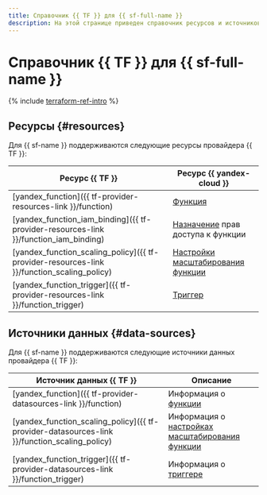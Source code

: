 ```yaml
---
title: Справочник {{ TF }} для {{ sf-full-name }}
description: На этой странице приведен справочник ресурсов и источников данных провайдера {{ TF }}, которые поддерживаются для сервиса {{ sf-name }}.
---
```


# Справочник {{ TF }} для {{ sf-full-name }}

{% include [terraform-ref-intro](../_includes/terraform-ref-intro.md) %}

## Ресурсы {#resources}

Для {{ sf-name }} поддерживаются следующие ресурсы провайдера {{ TF }}:

| **Ресурс {{ TF }}** | **Ресурс {{ yandex-cloud }}** |
| --- | --- |
| [yandex_function]({{ tf-provider-resources-link }}/function) | [Функция](./concepts/function.md) |
| [yandex_function_iam_binding]({{ tf-provider-resources-link }}/function_iam_binding) | [Назначение](../iam/concepts/access-control/index.md#access-bindings) прав доступа к функции |
| [yandex_function_scaling_policy]({{ tf-provider-resources-link }}/function_scaling_policy) | [Настройки масштабирования функции](./concepts/function.md#scaling) |
| [yandex_function_trigger]({{ tf-provider-resources-link }}/function_trigger) | [Триггер](./concepts/trigger/index.md) |

## Источники данных {#data-sources}

Для {{ sf-name }} поддерживаются следующие источники данных провайдера {{ TF }}:

| **Источник данных {{ TF }}** | **Описание** |
| --- | --- |
| [yandex_function]({{ tf-provider-datasources-link }}/function) | Информация о [функции](./concepts/function.md) |
| [yandex_function_scaling_policy]({{ tf-provider-datasources-link }}/function_scaling_policy) | Информация о [настройках масштабирования функции](./concepts/function.md#scaling) |
| [yandex_function_trigger]({{ tf-provider-datasources-link }}/function_trigger) | Информация о [триггере](./concepts/trigger/index.md) |